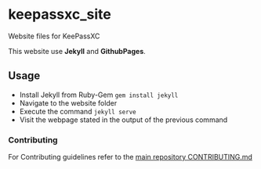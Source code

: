 # keepassxc_site
Website files for KeePassXC

This website use **Jekyll** and **GithubPages**.

## Usage

- Install Jekyll from Ruby-Gem `gem install jekyll`
- Navigate to the website folder
- Execute the command `jekyll serve`
- Visit the webpage stated in the output of the previous command

### Contributing

For Contributing guidelines refer to the [main repository CONTRIBUTING.md](https://github.com/keepassxreboot/keepassxc/blob/develop/.github/CONTRIBUTING.md)
